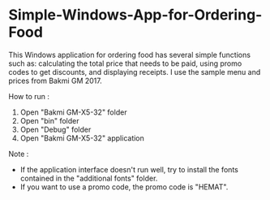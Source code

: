 # Simple-Windows-App-for-Ordering-Food
This Windows application for ordering food has several simple functions such as: calculating the total price that needs to be paid, using promo codes to get discounts, and displaying receipts. I use the sample menu and prices from Bakmi GM 2017.

How to run :
1. Open "Bakmi GM-X5-32" folder
2. Open "bin" folder
3. Open "Debug" folder
4. Open "Bakmi GM-X5-32" application 

Note : 
- If the application interface doesn't run well, try to install the fonts contained in the "additional fonts" folder.
- If you want to use a promo code, the promo code is "HEMAT".
